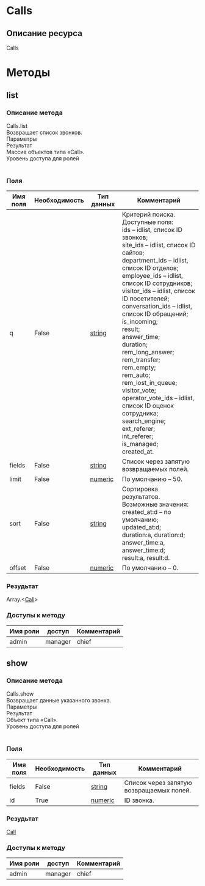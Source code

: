 
# Сalls

## Описание ресурса
Сalls<br/>
# Методы

## list

### Описание метода
Сalls.list<br/>Возвращает список звонков.<br/>Параметры<br/>Результат<br/>Массив объектов типа «Call».<br/>Уровень доступа для ролей<br/><br/>
### Поля

| Имя поля | Необходимость | Тип данных | Комментарий |
|---|---|---|---|
|q|False|[string](/docs/types/string.md)|Критерий поиска.<br/>Доступные поля:<br/>ids – idlist, список ID звонков;<br/>site_ids – idlist, список ID сайтов;<br/>department_ids – idlist, список ID отделов;<br/>employee_ids – idlist, список ID сотрудников;<br/>visitor_ids – idlist, список ID посетителей;<br/>conversation_ids – idlist, список ID обращений;<br/>is_incoming;<br/>result;<br/>answer_time;<br/>duration;<br/>rem_long_answer;<br/>rem_transfer;<br/>rem_empty;<br/>rem_auto;<br/>rem_lost_in_queue;<br/>visitor_vote;<br/>operator_vote_ids – idlist, список ID оценок сотрудника;<br/>search_engine;<br/>ext_referer;<br/>int_referer;<br/>is_managed;<br/>created_at.<br/>|
|fields|False|[string](/docs/types/string.md)|Список через запятую возвращаемых полей.<br/>|
|limit|False|[numeric](/docs/types/numeric.md)|По умолчанию – 50.<br/>|
|sort|False|[string](/docs/types/string.md)|Сортировка результатов.<br/>Возможные значения:<br/>created_at:d – по умолчанию;<br/>updated_at:d;<br/>duration:a, duration:d;<br/>answer_time:a, answer_time:d;<br/>result:a, result:d.<br/>|
|offset|False|[numeric](/docs/types/numeric.md)|По умолчанию – 0.<br/>|

### Резудьтат
Array.<[Call](/docs/types/Call.md)>
### Доступы к методу

| Имя роли | доступ | Комментарий |
|---|---|---|
|admin|manager|chief|chief_partner|operator|admin_partner
## show

### Описание метода
Сalls.show<br/>Возвращает данные указанного звонка.<br/>Параметры<br/>Результат<br/>Объект типа «Call».<br/>Уровень доступа для ролей<br/><br/>
### Поля

| Имя поля | Необходимость | Тип данных | Комментарий |
|---|---|---|---|
|fields|False|[string](/docs/types/string.md)|Список через запятую возвращаемых полей.<br/>|
|id|True|[numeric](/docs/types/numeric.md)|ID звонка.<br/>|

### Резудьтат
[Call](/docs/types/Call.md)
### Доступы к методу

| Имя роли | доступ | Комментарий |
|---|---|---|
|admin|manager|chief|chief_partner|operator|admin_partner